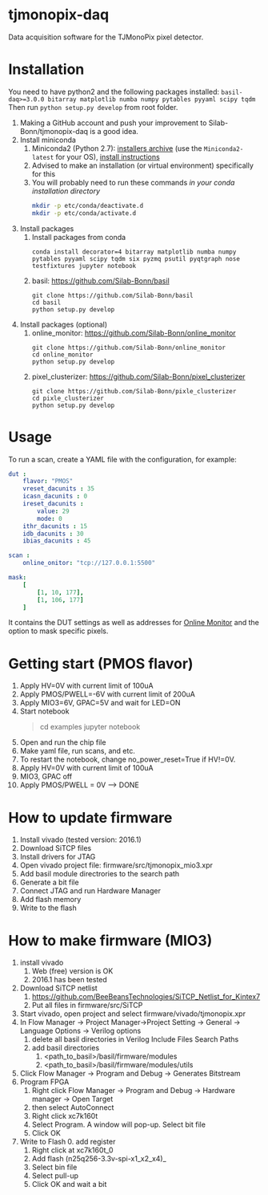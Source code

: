 # tjmonopix-daq
<!-- [![Build Status](https://travis-ci.org/SiLab-Bonn/tjmonopix-daq.svg?branch=development)](https://travis-ci.org/SiLab-Bonn/tjmonopix-daq) -->

Data acquisition software for the TJMonoPix pixel detector.

# Installation
You need to have python2 and the following packages installed:
`basil-daq>=3.0.0 bitarray matplotlib numba numpy pytables pyyaml scipy tqdm`
Then run `python setup.py develop` from root folder.

1. Making a GitHub account and push your improvement to Silab-Bonn/tjmonopix-daq is a good idea.
2. Install miniconda
    1. Miniconda2 (Python 2.7): [installers archive](https://repo.anaconda.com/miniconda/) (use the `Miniconda2-latest` for your OS), [install instructions](https://conda.io/projects/conda/en/latest/user-guide/install/index.html)
    2. Advised to make an installation (or virtual environment) specifically for this
    3. You will probably need to run these commands _in your conda installation directory_
       ```bash
       mkdir -p etc/conda/deactivate.d
       mkdir -p etc/conda/activate.d
       ```
3. Install packages
    1. Install packages from conda
       ```
       conda install decorator=4 bitarray matplotlib numba numpy pytables pyyaml scipy tqdm six pyzmq psutil pyqtgraph nose testfixtures jupyter notebook
       ```
    2. basil: <https://github.com/Silab-Bonn/basil>
       ```
       git clone https://github.com/Silab-Bonn/basil
       cd basil
       python setup.py develop
       ```
4. Install packages (optional)
    1. online_monitor: <https://github.com/Silab-Bonn/online_monitor>
       ```
       git clone https://github.com/Silab-Bonn/online_monitor
       cd online_monitor
       python setup.py develop
       ```
    2. pixel_clusterizer: <https://github.com/Silab-Bonn/pixel_clusterizer>
       ```
       git clone https://github.com/Silab-Bonn/pixle_clusterizer
       cd pixle_clusterizer
       python setup.py develop
       ```

# Usage
To run a scan, create a YAML file with the configuration, for example:
```yaml
dut :
    flavor: "PMOS"
    vreset_dacunits : 35
    icasn_dacunits : 0
    ireset_dacunits :
        value: 29
        mode: 0
    ithr_dacunits : 15
    idb_dacunits : 30
    ibias_dacunits : 45

scan :
    online_onitor: "tcp://127.0.0.1:5500"

mask:
    [
        [1, 10, 177],
        [1, 106, 177]
    ]
```
It contains the DUT settings as well as addresses for [Online Monitor](https://github.com/SiLab-Bonn/online_monitor) and the option to mask specific pixels.

# Getting start (PMOS flavor)

1. Apply HV=0V with current limit of 100uA
2. Apply PMOS/PWELL=-6V with current limit of 200uA
3. Apply MIO3=6V, GPAC=5V and wait for LED=ON
4. Start notebook
   > cd examples
   > jupyter notebook
4. Open and run the chip file
5. Make yaml file, run scans, and etc.
6. To restart the notebook, change no_power_reset=True if HV!=0V.
7. Apply HV=0V with current limit of 100uA
8. MIO3, GPAC off
8. Apply PMOS/PWELL = 0V  --> DONE

# How to update firmware
1. Install vivado (tested version: 2016.1)
2. Download SiTCP files
3. Install drivers for JTAG
2. Open vivado project file: firmware/src/tjmonopix_mio3.xpr
3. Add basil module directrories to the search path
3. Generate a bit file
4. Connect JTAG and run Hardware Manager
5. Add flash memory
6. Write to the flash

# How to make firmware (MIO3)
1. install vivado
    1. Web (free) version is OK
    2. 2016.1 has been tested
2. Download SiTCP netlist
    1. https://github.com/BeeBeansTechnologies/SiTCP_Netlist_for_Kintex7
    3. Put all files in firmware/src/SiTCP
2. Start vivado, open project and select firmware/vivado/tjmonopix.xpr
3. In Flow Manager -> Project Manager->Project Setting -> General -> Language Options -> Verilog options
    1. delete all basil directories in Verilog Include Files Search Paths
    2. add basil directories
         1. <path_to_basil>/basil/firmware/modules
         2. <path_to_basil>/basil/firmware/modules/utils
4. Click Flow Manager -> Program and Debug -> Generates Bitstream
5. Program FPGA
    1. Right click Flow Manager -> Program and Debug -> Hardware manager -> Open Target
    2. then select AutoConnect
    3. Right click xc7k160t
    4. Select Program. A window will pop-up. Select bit file
    5. Click OK
6. Write to Flash
    0. add register
    1. Right click at xc7k160t_0
    2. Add flash (n25q256-3.3v-spi-x1_x2_x4)_
    3. Select bin file
    4. Select pull-up
    5. Click OK and wait a bit
